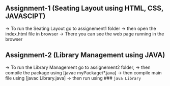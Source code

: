 ## Assignment-1 (Seating Layout using HTML, CSS, JAVASCIPT)
-> To run the Seating Layout go to assignement1 folder
-> then open the index.html file in browser
-> There you can see the web page running in the browser


## Assignment-2 (Library Management using JAVA)
-> To run the Library Management go to assignement2 folder,
-> then compile the package using [javac myPackage/*.java] 
-> then compile main file using [javac Library.java]
-> then run using ### `java Library`
